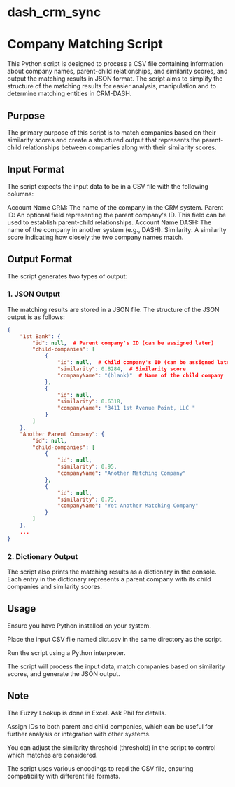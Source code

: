 # dash_crm_sync

# Company Matching Script
This Python script is designed to process a CSV file containing information about company names, parent-child relationships, and similarity scores, and output the matching results in JSON format. The script aims to simplify the structure of the matching results for easier analysis, manipulation and to determine matching entities in CRM-DASH. 

## Purpose
The primary purpose of this script is to match companies based on their similarity scores and create a structured output that represents the parent-child relationships between companies along with their similarity scores.

## Input Format
The script expects the input data to be in a CSV file with the following columns:

Account Name CRM: The name of the company in the CRM system.
Parent ID: An optional field representing the parent company's ID. This field can be used to establish parent-child relationships.
Account Name DASH: The name of the company in another system (e.g., DASH).
Similarity: A similarity score indicating how closely the two company names match.

## Output Format
The script generates two types of output:

### 1. JSON Output
The matching results are stored in a JSON file. The structure of the JSON output is as follows:
``` json
{
    "1st Bank": {
        "id": null,  # Parent company's ID (can be assigned later)
        "child-companies": [
            {
                "id": null,  # Child company's ID (can be assigned later)
                "similarity": 0.8284,  # Similarity score
                "companyName": "(blank)"  # Name of the child company
            },
            {
                "id": null,
                "similarity": 0.6318,
                "companyName": "3411 1st Avenue Point, LLC "
            }
        ]
    },
    "Another Parent Company": {
        "id": null,
        "child-companies": [
            {
                "id": null,
                "similarity": 0.95,
                "companyName": "Another Matching Company"
            },
            {
                "id": null,
                "similarity": 0.75,
                "companyName": "Yet Another Matching Company"
            }
        ]
    },
    ...
}
```
### 2. Dictionary Output
The script also prints the matching results as a dictionary in the console. Each entry in the dictionary represents a parent company with its child companies and similarity scores.

## Usage
Ensure you have Python installed on your system.

Place the input CSV file named dict.csv in the same directory as the script.

Run the script using a Python interpreter.

The script will process the input data, match companies based on similarity scores, and generate the JSON output.

## Note

The Fuzzy Lookup is done in Excel. Ask Phil for details. 

Assign IDs to both parent and child companies, which can be useful for further analysis or integration with other systems.

You can adjust the similarity threshold (threshold) in the script to control which matches are considered.

The script uses various encodings to read the CSV file, ensuring compatibility with different file formats.


